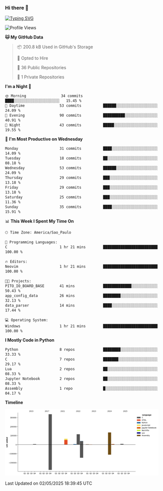 ### Hi there 👋

<a href="https://git.io/typing-svg"><img src="https://readme-typing-svg.herokuapp.com?font=Fira+Code&duration=2000&pause=100&center=true&vCenter=true&multiline=true&width=720&height=175&lines=Gui's+are+a+lie%2C+they+are+just+front-ends+to+the+shell.;Through+the+shell%2C+I+gain+sudo.;Through+sudo%2C+I+gain+power.;Through+power%2C+I+gain+root.;Through+root%2C+my+chains+are+broken.;uid%3D0+shall+free+me...." alt="Typing SVG" /></a>


<!--START_SECTION:waka-->
![Profile Views](http://img.shields.io/badge/Profile%20Views-0-blue)

**🐱 My GitHub Data** 

> 📦 200.8 kB Used in GitHub's Storage 
 > 
> 💼 Opted to Hire
 > 
> 📜 36 Public Repositories 
 > 
> 🔑 1 Private Repositories 
 > 
**I'm a Night 🦉** 

```text
🌞 Morning                34 commits          ████░░░░░░░░░░░░░░░░░░░░░   15.45 % 
🌆 Daytime                53 commits          ██████░░░░░░░░░░░░░░░░░░░   24.09 % 
🌃 Evening                90 commits          ██████████░░░░░░░░░░░░░░░   40.91 % 
🌙 Night                  43 commits          █████░░░░░░░░░░░░░░░░░░░░   19.55 % 
```
📅 **I'm Most Productive on Wednesday** 

```text
Monday                   31 commits          ████░░░░░░░░░░░░░░░░░░░░░   14.09 % 
Tuesday                  18 commits          ██░░░░░░░░░░░░░░░░░░░░░░░   08.18 % 
Wednesday                53 commits          ██████░░░░░░░░░░░░░░░░░░░   24.09 % 
Thursday                 29 commits          ███░░░░░░░░░░░░░░░░░░░░░░   13.18 % 
Friday                   29 commits          ███░░░░░░░░░░░░░░░░░░░░░░   13.18 % 
Saturday                 25 commits          ███░░░░░░░░░░░░░░░░░░░░░░   11.36 % 
Sunday                   35 commits          ████░░░░░░░░░░░░░░░░░░░░░   15.91 % 
```


📊 **This Week I Spent My Time On** 

```text
🕑︎ Time Zone: America/Sao_Paulo

💬 Programming Languages: 
C                        1 hr 21 mins        █████████████████████████   100.00 % 

🔥 Editors: 
Neovim                   1 hr 21 mins        █████████████████████████   100.00 % 

🐱‍💻 Projects: 
PITO_IO_BOARD_BASE       41 mins             █████████████░░░░░░░░░░░░   50.43 % 
app_config_data          26 mins             ████████░░░░░░░░░░░░░░░░░   32.13 % 
data_parser              14 mins             ████░░░░░░░░░░░░░░░░░░░░░   17.44 % 

💻 Operating System: 
Windows                  1 hr 21 mins        █████████████████████████   100.00 % 
```

**I Mostly Code in Python** 

```text
Python                   8 repos             ████████░░░░░░░░░░░░░░░░░   33.33 % 
C                        7 repos             ███████░░░░░░░░░░░░░░░░░░   29.17 % 
Lua                      2 repos             ██░░░░░░░░░░░░░░░░░░░░░░░   08.33 % 
Jupyter Notebook         2 repos             ██░░░░░░░░░░░░░░░░░░░░░░░   08.33 % 
Assembly                 1 repo              █░░░░░░░░░░░░░░░░░░░░░░░░   04.17 % 
```



**Timeline**

![Lines of Code chart](https://raw.githubusercontent.com/Gedankenn/Gedankenn/main/assets/bar_graph.png)


 Last Updated on 02/05/2025 18:39:45 UTC
<!--END_SECTION:waka-->
